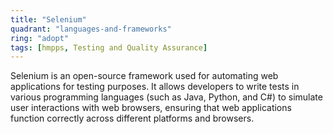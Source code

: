 ```yaml
---
title: "Selenium"
quadrant: "languages-and-frameworks"
ring: "adopt"
tags: [hmpps, Testing and Quality Assurance]
---
```


Selenium is an open-source framework used for automating web applications for testing purposes. It allows developers to write tests in various programming languages (such as Java, Python, and C#) to simulate user interactions with web browsers, ensuring that web applications function correctly across different platforms and browsers.
